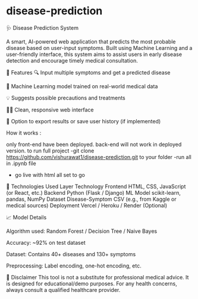 # disease-prediction


🩺 Disease Prediction System

A smart, AI-powered web application that predicts the most probable disease based on user-input symptoms. Built using Machine Learning and a user-friendly interface, this system aims to assist users in early disease detection and encourage timely medical consultation.

📌 Features
🔍 Input multiple symptoms and get a predicted disease

🤖 Machine Learning model trained on real-world medical data

💡 Suggests possible precautions and treatments

🧑‍💻 Clean, responsive web interface

💾 Option to export results or save user history (if implemented)

How it works : 

only front-end have been deployed.
back-end will not work in deployed version.
to run full project
-git clone https://github.com/vishurawat1/disease-prediction.git to your folder
-run all in .ipynb file 
- go live with html
all set to go 



🧠 Technologies Used
Layer	                Technology
Frontend	            HTML, CSS, JavaScript (or React, etc.)
Backend	                Python (Flask / Django)
ML Model	            scikit-learn, pandas, NumPy
Dataset	Disease-Symptom CSV (e.g., from Kaggle or medical sources)
Deployment	            Vercel / Heroku / Render (Optional)

📈 Model Details

Algorithm used: Random Forest / Decision Tree / Naive Bayes

Accuracy: ~92% on test dataset

Dataset: Contains 40+ diseases and 130+ symptoms

Preprocessing: Label encoding, one-hot encoding, etc.

🔐 Disclaimer
This tool is not a substitute for professional medical advice. It is designed for educational/demo purposes. For any health concerns, always consult a qualified healthcare provider.